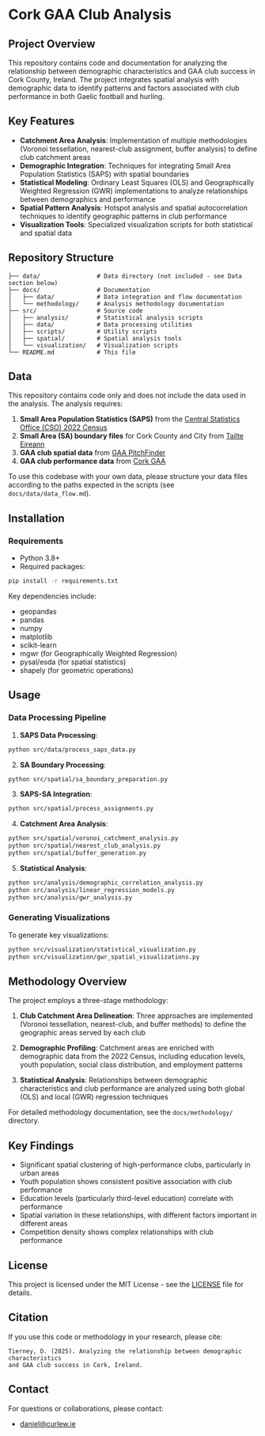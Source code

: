 # Cork GAA Club Analysis

## Project Overview

This repository contains code and documentation for analyzing the relationship between demographic characteristics and GAA club success in Cork County, Ireland. The project integrates spatial analysis with demographic data to identify patterns and factors associated with club performance in both Gaelic football and hurling.

## Key Features

- **Catchment Area Analysis**: Implementation of multiple methodologies (Voronoi tessellation, nearest-club assignment, buffer analysis) to define club catchment areas
- **Demographic Integration**: Techniques for integrating Small Area Population Statistics (SAPS) with spatial boundaries
- **Statistical Modeling**: Ordinary Least Squares (OLS) and Geographically Weighted Regression (GWR) implementations to analyze relationships between demographics and performance
- **Spatial Pattern Analysis**: Hotspot analysis and spatial autocorrelation techniques to identify geographic patterns in club performance
- **Visualization Tools**: Specialized visualization scripts for both statistical and spatial data

## Repository Structure

```
├── data/                # Data directory (not included - see Data section below)
├── docs/                # Documentation
│   ├── data/            # Data integration and flow documentation
│   └── methodology/     # Analysis methodology documentation
├── src/                 # Source code
│   ├── analysis/        # Statistical analysis scripts
│   ├── data/            # Data processing utilities
│   ├── scripts/         # Utility scripts
│   ├── spatial/         # Spatial analysis tools
│   └── visualization/   # Visualization scripts
└── README.md            # This file
```

## Data

This repository contains code only and does not include the data used in the analysis. The analysis requires:

1. **Small Area Population Statistics (SAPS)** from the [Central Statistics Office (CSO) 2022 Census](https://www.cso.ie/en/census/census2022/census2022smallareapopulationstatistics/)
2. **Small Area (SA) boundary files** for Cork County and City from [Tailte Eireann](https://data-osi.opendata.arcgis.com/datasets/osi::cso-small-areas-national-statistical-boundaries-2022-ungeneralised)
3. **GAA club spatial data** from [GAA PitchFinder](https://github.com/ryanmcg2203/gaapitchfinder)
4. **GAA club performance data** from [Cork GAA](https://gaacork.ie/championship22/)

To use this codebase with your own data, please structure your data files according to the paths expected in the scripts (see `docs/data/data_flow.md`).

## Installation

### Requirements

- Python 3.8+
- Required packages:

```bash
pip install -r requirements.txt
```

Key dependencies include:
- geopandas
- pandas
- numpy
- matplotlib
- scikit-learn
- mgwr (for Geographically Weighted Regression)
- pysal/esda (for spatial statistics)
- shapely (for geometric operations)

## Usage

### Data Processing Pipeline

1. **SAPS Data Processing**:
```bash
python src/data/process_saps_data.py
```

2. **SA Boundary Processing**:
```bash
python src/spatial/sa_boundary_preparation.py
```

3. **SAPS-SA Integration**:
```bash
python src/spatial/process_assignments.py
```

4. **Catchment Area Analysis**:
```bash
python src/spatial/voronoi_catchment_analysis.py
python src/spatial/nearest_club_analysis.py
python src/spatial/buffer_generation.py
```

5. **Statistical Analysis**:
```bash
python src/analysis/demographic_correlation_analysis.py
python src/analysis/linear_regression_models.py
python src/analysis/gwr_analysis.py
```

### Generating Visualizations

To generate key visualizations:
```bash
python src/visualization/statistical_visualization.py
python src/visualization/gwr_spatial_visualizations.py
```

## Methodology Overview

The project employs a three-stage methodology:

1. **Club Catchment Area Delineation**: Three approaches are implemented (Voronoi tessellation, nearest-club, and buffer methods) to define the geographic areas served by each club

2. **Demographic Profiling**: Catchment areas are enriched with demographic data from the 2022 Census, including education levels, youth population, social class distribution, and employment patterns

3. **Statistical Analysis**: Relationships between demographic characteristics and club performance are analyzed using both global (OLS) and local (GWR) regression techniques

For detailed methodology documentation, see the `docs/methodology/` directory.

## Key Findings

- Significant spatial clustering of high-performance clubs, particularly in urban areas
- Youth population shows consistent positive association with club performance
- Education levels (particularly third-level education) correlate with performance
- Spatial variation in these relationships, with different factors important in different areas
- Competition density shows complex relationships with club performance

## License

This project is licensed under the MIT License - see the [LICENSE](LICENSE) file for details.

## Citation

If you use this code or methodology in your research, please cite:

```
Tierney, D. (2025). Analyzing the relationship between demographic characteristics 
and GAA club success in Cork, Ireland.
```

## Contact

For questions or collaborations, please contact:
- daniel@curlew.ie
